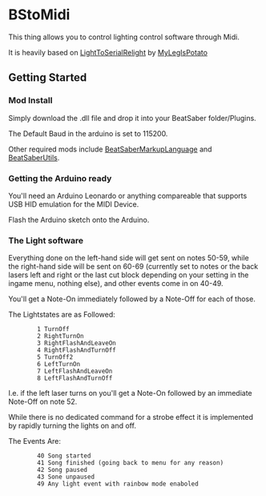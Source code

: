 # BStoMidi

This thing allows you to control lighting control software through Midi.

It is heavily based on [LightToSerialRelight](https://github.com/MyLegIsPotato/LightToSerialRelight) by [MyLegIsPotato](https://github.com/MyLegIsPotato)

## Getting Started

### Mod Install
Simply download the .dll file and drop it into your BeatSaber folder/Plugins.

The Default Baud in the arduino is set to 115200.

Other required mods include [BeatSaberMarkupLanguage](https://github.com/monkeymanboy/BeatSaberMarkupLanguage) and [BeatSaberUtils](https://github.com/Kylemc1413/Beat-Saber-Utils).

### Getting the Arduino ready

You'll need an Arduino Leonardo or anything compareable that supports USB HID emulation for the MIDI Device.

Flash the Arduino sketch onto the Arduino.

### The Light software

Everything done on the left-hand side will get sent on notes 50-59, while the right-hand side will be sent on 60-69 (currently set to notes or the back lasers left and right or the last cut block depending on your setting in the ingame menu, nothing else), and other events come in on 40-49.

You'll get a Note-On immediately followed by a Note-Off for each of those.

The Lightstates are as Followed:

```
        1 TurnOff
        2 RightTurnOn
        3 RightFlashAndLeaveOn
        4 RightFlashAndTurnOff
        5 TurnOff2
        6 LeftTurnOn
        7 LeftFlashAndLeaveOn
        8 LeftFlashAndTurnOff
```

I.e. if the left laser turns on you'll get a Note-On followed by an immediate Note-Off on note 52.

While there is no dedicated command for a strobe effect it is implemented by rapidly turning the lights on and off.

The Events Are:

```
        40 Song started
        41 Song finished (going back to menu for any reason)
        42 Song paused
        43 Sone unpaused
        49 Any light event with rainbow mode enaboled
```
